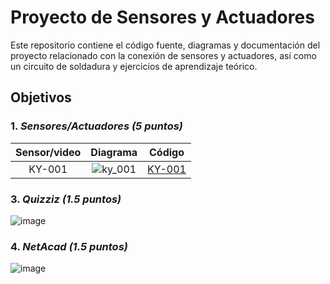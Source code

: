 # Proyecto de Sensores y Actuadores
Este repositorio contiene el código fuente, diagramas y documentación del proyecto relacionado con la conexión de sensores y actuadores, 
así como un circuito de soldadura y ejercicios de aprendizaje teórico.

## Objetivos

### 1. *Sensores/Actuadores (5 puntos)*
| Sensor/video | Diagrama | Código |
|:---:       |     :---:      |        :---:  |
| KY-001   |  ![ky_001](https://github.com/user-attachments/assets/0e6d71f1-cd3d-4d1e-8c46-d242b452033a)|[KY-001](https://github.com/HelSk-AlejTo-16/AplicacionesIoTUnidadII/blob/main/ky_001.py)|


### 3. *Quizziz (1.5 puntos)*
   ![image](https://github.com/user-attachments/assets/ed885d8b-4f22-4203-acab-9dd6be580567)

### 4. *NetAcad (1.5 puntos)*
   ![image](https://github.com/user-attachments/assets/1fad6208-c3ff-4037-99c2-07f06d7b957b)
